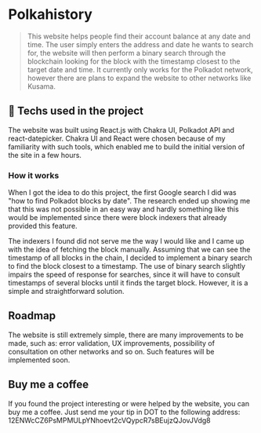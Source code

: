 # Polkahistory

> This website helps people find their account balance at any date and time. The user simply enters the address and date he wants to search for, the website will then perform a binary search through the blockchain looking for the block with the timestamp closest to the target date and time. It currently only works for the Polkadot network, however there are plans to expand the website to other networks like Kusama.

## :straight_ruler: Techs used in the project

The website was built using React.js with Chakra UI, Polkadot API and react-datepicker. Chakra UI and React were chosen because of my familiarity with such tools, which enabled me to build the initial version of the site in a few hours.

### How it works

When I got the idea to do this project, the first Google search I did was "how to find Polkadot blocks by date". The research ended up showing me that this was not possible in an easy way and hardly something like this would be implemented since there were block indexers that already provided this feature.

The indexers I found did not serve me the way I would like and I came up with the idea of fetching the block manually. Assuming that we can see the timestamp of all blocks in the chain, I decided to implement a binary search to find the block closest to a timestamp. The use of binary search slightly impairs the speed of response for searches, since it will have to consult timestamps of several blocks until it finds the target block. However, it is a simple and straightforward solution.

## Roadmap

The website is still extremely simple, there are many improvements to be made, such as: error validation, UX improvements, possibility of consultation on other networks and so on. Such features will be implemented soon.

## Buy me a coffee

If you found the project interesting or were helped by the website, you can buy me a coffee. Just send me your tip in DOT to the following address: 12ENWcCZ6PsMPMULpYNhoevt2cVQypcR7sBEujzQJovJVdg8
